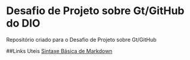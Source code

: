 # Desafio de Projeto sobre Gt/GitHub do DIO
Repositório criado para o Desafio de Projeto sobre Gt/GitHub

##Links Uteis
[Sintaxe Básica de Markdown](https://www.markdownguide.org/basic-syntax/)
